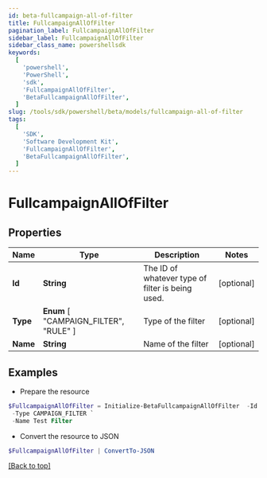 ```yaml
---
id: beta-fullcampaign-all-of-filter
title: FullcampaignAllOfFilter
pagination_label: FullcampaignAllOfFilter
sidebar_label: FullcampaignAllOfFilter
sidebar_class_name: powershellsdk
keywords:
  [
    'powershell',
    'PowerShell',
    'sdk',
    'FullcampaignAllOfFilter',
    'BetaFullcampaignAllOfFilter',
  ]
slug: /tools/sdk/powershell/beta/models/fullcampaign-all-of-filter
tags:
  [
    'SDK',
    'Software Development Kit',
    'FullcampaignAllOfFilter',
    'BetaFullcampaignAllOfFilter',
  ]
---
```


# FullcampaignAllOfFilter

## Properties

| Name | Type | Description | Notes |
| --- | --- | --- | --- |
| **Id** | **String** | The ID of whatever type of filter is being used. | [optional] |
| **Type** | **Enum** [ "CAMPAIGN_FILTER", "RULE" ] | Type of the filter | [optional] |
| **Name** | **String** | Name of the filter | [optional] |

## Examples

- Prepare the resource

```powershell
$FullcampaignAllOfFilter = Initialize-BetaFullcampaignAllOfFilter  -Id 0fbe863c063c4c88a35fd7f17e8a3df5 `
 -Type CAMPAIGN_FILTER `
 -Name Test Filter
```

- Convert the resource to JSON

```powershell
$FullcampaignAllOfFilter | ConvertTo-JSON
```

[[Back to top]](#)
